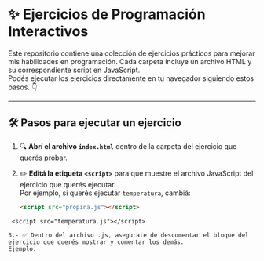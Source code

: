 # ✨ Ejercicios de Programación Interactivos

Este repositorio contiene una colección de ejercicios prácticos para mejorar mis habilidades en programación. Cada carpeta incluye un archivo HTML y su correspondiente script en JavaScript.  
Podés ejecutar los ejercicios directamente en tu navegador siguiendo estos pasos. 👇

---

## 🛠️ Pasos para ejecutar un ejercicio

1. 🔍 **Abrí el archivo `index.html`** dentro de la carpeta del ejercicio que querés probar.

2. ✏️ **Editá la etiqueta `<script>`** para que muestre el archivo JavaScript del ejercicio que querés ejecutar.  
   Por ejemplo, si querés ejecutar `temperatura`, cambiá:

   ```html
   <script src="propina.js"></script>
  ```por   
   <script src="temperatura.js"></script>

3.- ✅ Dentro del archivo .js, asegurate de descomentar el bloque del ejercicio que querés mostrar y comentar los demás.
Ejemplo:

   
